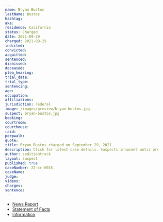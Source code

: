 ```yaml
---
name: Bryan Bustos
lastName: Bustos
hashtag:
aka:
residence: California
status: Charged
date: 2021-09-29
charged: 2021-09-29
indicted:
convicted:
acquitted:
sentenced:
dismissed:
deceased:
plea_hearing:
trial_date:
trial_type:
sentencing:
age:
occupation:
affiliations:
jurisdiction: Federal
image: /images/preview/bryan-bustos.jpg
suspect: bryan-bustos.jpg
booking:
courtroom:
courthouse:
raid:
perpwalk:
quote:
title: Bryan Bustos charged on September 29, 2021
description: Click for latest case details. Suspects innocent until proven guilty.
author: seditiontrack
layout: suspect
published: true
caseNumber: 22-cr-0016
caseName:
judge:
videos:
charges:
sentence:
---
```

- [News Report](https://www.presstelegram.com/2021/11/30/2-long-beach-men-charged-in-connection-to-capitol-insurrection/)
- [Statement of Facts](https://extremism.gwu.edu/sites/g/files/zaxdzs2191/f/Bryan%20Bustos%20and%20Alexis%20Bustos%20Statement%20of%20Facts.pdf)
- [Information](https://extremism.gwu.edu/sites/g/files/zaxdzs2191/f/Bryan%20Bustos%20and%20Alexis%20Bustos%20Information.pdf)

